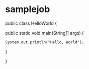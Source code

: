 # samplejob
public class HelloWorld {

  public static void main(String[] args) {

	System.out.println("Hello, World");

  }

}


